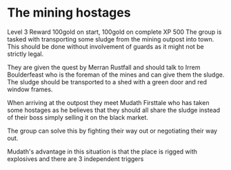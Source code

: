 # The mining hostages

Level
3
Reward
100gold on start, 100gold on complete
XP
500
The group is tasked with transporting some sludge from the mining outpost into town. This should be done without involvement of guards as it might not be strictly legal.

They are given the quest by Merran Rustfall and should talk to Irrem Boulderfeast who is the foreman of the mines and can give them the sludge. The sludge should be transported to a shed with a green door and red window frames.

When arriving at the outpost they meet Mudath Firsttale who has taken some hostages as he believes that they should all share the sludge instead of their boss simply selling it on the black market.

The group can solve this by fighting their way out or negotiating their way out.

Mudath's advantage in this situation is that the place is rigged with explosives and there are 3 independent triggers
